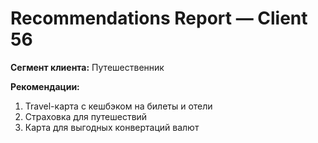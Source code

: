 # Recommendations Report — Client 56

**Сегмент клиента:** Путешественник

**Рекомендации:**
1. Travel-карта с кешбэком на билеты и отели
2. Страховка для путешествий
3. Карта для выгодных конвертаций валют
